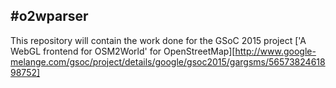 #o2wparser
----------
This repository will contain the work done for the GSoC 2015 project ['A WebGL frontend for OSM2World' for OpenStreetMap][http://www.google-melange.com/gsoc/project/details/google/gsoc2015/gargsms/5657382461898752]